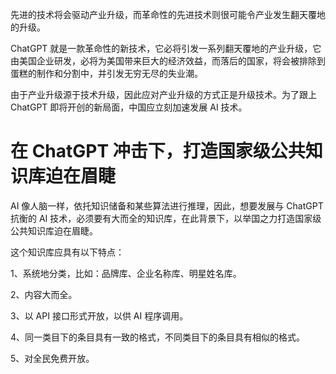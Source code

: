 先进的技术将会驱动产业升级，而革命性的先进技术则很可能令产业发生翻天覆地的升级。

ChatGPT 就是一款革命性的新技术，它必将引发一系列翻天覆地的产业升级，它由美国企业研发，必将为美国带来巨大的经济效益，而落后的国家，将会被排除到蛋糕的制作和分割中，并引发无穷无尽的失业潮。

由于产业升级源于技术升级，因此应对产业升级的方式正是升级技术。为了跟上 ChatGPT 即将开创的新局面，中国应立刻加速发展 AI 技术。

# 在 ChatGPT 冲击下，打造国家级公共知识库迫在眉睫

AI 像人脑一样，依托知识储备和某些算法进行推理，因此，想要发展与 ChatGPT 抗衡的 AI 技术，必须要有大而全的知识库，在此背景下，以举国之力打造国家级公共知识库迫在眉睫。

这个知识库应具有以下特点：

1、系统地分类，比如：品牌库、企业名称库、明星姓名库。

2、内容大而全。

3、以 API 接口形式开放，以供 AI 程序调用。

4、同一类目下的条目具有一致的格式，不同类目下的条目具有相似的格式。

5、对全民免费开放。
